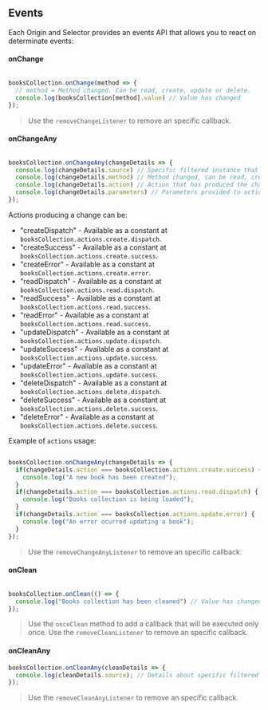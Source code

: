 ## Events

Each Origin and Selector provides an events API that allows you to react on determinate events:

#### onChange

```js

booksCollection.onChange(method => {
  // method = Method changed. Can be read, create, update or delete.
  console.log(booksCollection[method].value) // Value has changed
});

```

> Use the `removeChangeListener` to remove an specific callback.

#### onChangeAny

```js

booksCollection.onChangeAny(changeDetails => {
  console.log(changeDetails.source) // Specific filtered instance that has changed.
  console.log(changeDetails.method) // Method changed, can be read, create, update or delete.
  console.log(changeDetails.action) // Action that has produced the change. Read bellow for more details.
  console.log(changeDetails.parameters) // Parameters provided to action that produced the change.
});

```

Actions producing a change can be:

* "createDispatch" - Available as a constant at `booksCollection.actions.create.dispatch`.
* "createSuccess" - Available as a constant at `booksCollection.actions.create.success`.
* "createError" - Available as a constant at `booksCollection.actions.create.error`.
* "readDispatch" - Available as a constant at `booksCollection.actions.read.dispatch`.
* "readSuccess" - Available as a constant at `booksCollection.actions.read.success`.
* "readError" - Available as a constant at `booksCollection.actions.read.success`.
* "updateDispatch" - Available as a constant at `booksCollection.actions.update.dispatch`.
* "updateSuccess" - Available as a constant at `booksCollection.actions.update.success`.
* "updateError" - Available as a constant at `booksCollection.actions.update.success`.
* "deleteDispatch" - Available as a constant at `booksCollection.actions.delete.dispatch`.
* "deleteSuccess" - Available as a constant at `booksCollection.actions.delete.success`.
* "deleteError" - Available as a constant at `booksCollection.actions.delete.success`.

Example of `actions` usage:


```js

booksCollection.onChangeAny(changeDetails => {
  if(changeDetails.action === booksCollection.actions.create.success) {
    console.log("A new book has been created");
  }
  if(changeDetails.action === booksCollection.actions.read.dispatch) {
    console.log("Books collection is being loaded");
  }
  if(changeDetails.action === booksCollection.actions.update.error) {
    console.log("An error ocurred updating a book");
  }
});

```

> Use the `removeChangeAnyListener` to remove an specific callback.

#### onClean

```js

booksCollection.onClean(() => {
  console.log("Books collection has been cleaned") // Value has changed
});

```
> Use the `onceClean` method to add a callback that will be executed only once.
> Use the `removeCleanListener` to remove an specific callback.

#### onCleanAny

```js
booksCollection.onCleanAny(cleanDetails => {
  console.log(cleanDetails.source); // Details about specific filtered instance that has been cleaned.
});

```

> Use the `removeCleanAnyListener` to remove an specific callback.

